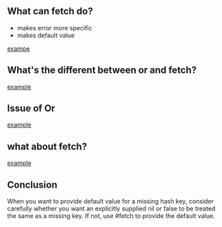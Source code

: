 ## What can fetch do?
* makes error more specific
* makes default value

[exampe](012_fetch_for_default.rb)

## What's the different between or and fetch?

[example](012_fetch_for_default_or_diff.rb)

## Issue of Or

[example](012_fetch_for_default_or_issue.rb)

## what about fetch?

[example](012_fetch_for_default_fetch.rb)

## Conclusion

When you want to provide default value for a missing hash key, consider
carefully whether you want an explicitly supplied nil or false to be treated the
same as a missing key. If not, use #fetch to provide the default value.
